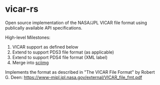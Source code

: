 # vicar-rs

Open source implementation of the NASA/JPL VICAR file format using publically available API specifications.

High-level Milestones:
 1. VICAR support as defined below
 1. Extend to support PDS3 file format (as applicable)
 1. Extend to support PDS4 file format (XML label)
 2. Merge into [sciimg](https://github.com/kmgill/sciimg)

Implements the format as described in "The VICAR File Format" by Robert G. Deen: https://www-mipl.jpl.nasa.gov/external/VICAR_file_fmt.pdf